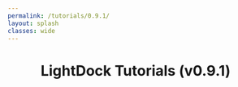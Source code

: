 ```yaml
---
permalink: /tutorials/0.9.1/
layout: splash
classes: wide
---
```


<center><h1 style="margin-top:40px">LightDock Tutorials (v0.9.1)</h1></center><br>


